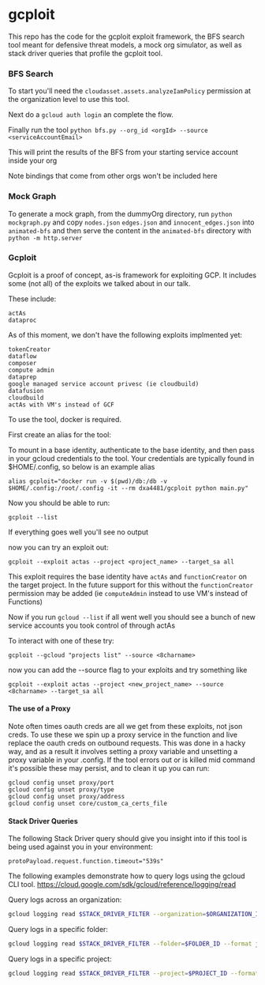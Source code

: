 # gcploit

This repo has the code for the gcploit exploit framework, the BFS search tool meant for defensive threat models, a mock org simulator, as well as stack driver queries that profile the gcploit tool.


### BFS Search

To start you'll need the `cloudasset.assets.analyzeIamPolicy` permission at the organization level to use this tool.

Next do a `gcloud auth login` an complete the flow.

Finally run the tool `python bfs.py --org_id <orgId> --source <serviceAccountEmail>`

This will print the results of the BFS from your starting service account inside your org

Note bindings that come from other orgs won't be included here

### Mock Graph

To generate a mock graph, from the dummyOrg directory, run `python mockgraph.py` and copy `nodes.json` `edges.json` and `innocent_edges.json` into `animated-bfs` and then serve the content in the `animated-bfs` directory with `python -m http.server`

### Gcploit

Gcploit is a proof of concept, as-is framework for exploiting GCP. It includes some (not all) of the exploits we talked about in our talk.

These include:

    actAs
    dataproc

As of this moment, we don't have the following exploits implmented yet:
    
    tokenCreator
    dataflow
    composer
    compute admin
    dataprep
    google managed service account privesc (ie cloudbuild)
    datafusion
    cloudbuild
    actAs with VM's instead of GCF

To use the tool, docker is required.

First create an alias for the tool:

To mount in a base identity, authenticate to the base identity, and then pass in your gcloud credentials to the tool. Your credentials are typically found in $HOME/.config, so below is an example alias

    alias gcploit="docker run -v $(pwd)/db:/db -v $HOME/.config:/root/.config -it --rm dxa4481/gcploit python main.py"

Now you should be able to run:

    gcploit --list

If everything goes well you'll see no output

now you can try an exploit out:

    gcploit --exploit actas --project <project_name> --target_sa all

This exploit requires the base identity have `actAs` and `functionCreator` on the target project. In the future support for this without the `functionCreator` permission may be added (ie `computeAdmin` instead to use VM's instead of Functions)


Now if you run `gcloud --list` if all went well you should see a bunch of new service accounts you took control of through actAs

To interact with one of these try:

    gcploit --gcloud "projects list" --source <8charname>

now you can add the --source flag to your exploits and try something like

    gcploit --exploit actas --project <new_project_name> --source <8charname> --target_sa all

#### The use of a Proxy

Note often times oauth creds are all we get from these exploits, not json creds. To use these we spin up a proxy service in the function and live replace the oauth creds on outbound requests. This was done in a hacky way, and as a result it involves setting a proxy variable and unsetting a proxy variable in your .config. If the tool errors out or is killed mid command it's possible these may persist, and to clean it up you can run:

    gcloud config unset proxy/port
    gcloud config unset proxy/type
    gcloud config unset proxy/address
    gcloud config unset core/custom_ca_certs_file

#### Stack Driver Queries

The following Stack Driver query should give you insight into if this tool is being used against you in your environment:

```text    
protoPayload.request.function.timeout="539s"
```

The following examples demonstrate how to query logs using the gcloud CLI tool. 
https://cloud.google.com/sdk/gcloud/reference/logging/read

Query logs across an organization:
```bash 
gcloud logging read $STACK_DRIVER_FILTER --organization=$ORGANIZATION_ID --format json
```

Query logs in a specific folder: 
```bash 
gcloud logging read $STACK_DRIVER_FILTER --folder=$FOLDER_ID --format json
```

Query logs in a specific project:
```bash 
gcloud logging read $STACK_DRIVER_FILTER --project=$PROJECT_ID --format json
```
